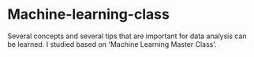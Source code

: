 # Machine-learning-class
Several concepts and several tips that are important for data analysis can be learned. I studied based on 'Machine Learning Master Class'.
